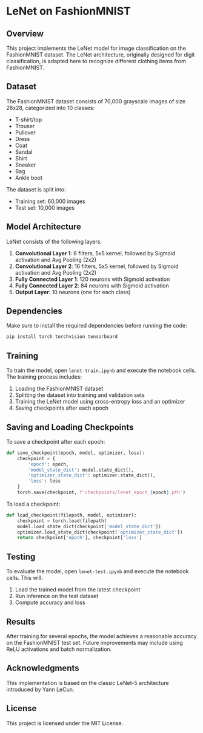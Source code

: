 # LeNet on FashionMNIST

## Overview
This project implements the LeNet model for image classification on the FashionMNIST dataset. The LeNet architecture, originally designed for digit classification, is adapted here to recognize different clothing items from FashionMNIST.

## Dataset
The FashionMNIST dataset consists of 70,000 grayscale images of size 28x28, categorized into 10 classes:
- T-shirt/top
- Trouser
- Pullover
- Dress
- Coat
- Sandal
- Shirt
- Sneaker
- Bag
- Ankle boot

The dataset is split into:
- Training set: 60,000 images
- Test set: 10,000 images

## Model Architecture
LeNet consists of the following layers:
1. **Convolutional Layer 1**: 6 filters, 5x5 kernel, followed by Sigmoid activation and Avg Pooling (2x2)
2. **Convolutional Layer 2**: 16 filters, 5x5 kernel, followed by Sigmoid activation and Avg Pooling (2x2)
3. **Fully Connected Layer 1**: 120 neurons with Sigmoid activation
4. **Fully Connected Layer 2**: 84 neurons with Sigmoid activation
5. **Output Layer**: 10 neurons (one for each class)

## Dependencies
Make sure to install the required dependencies before running the code:
```bash
pip install torch torchvision tensorboard
```

## Training
To train the model, open `lenet-train.ipynb` and execute the notebook cells. The training process includes:
1. Loading the FashionMNIST dataset
2. Splitting the dataset into training and validation sets
3. Training the LeNet model using cross-entropy loss and an optimizer
4. Saving checkpoints after each epoch

## Saving and Loading Checkpoints
To save a checkpoint after each epoch:
```python
def save_checkpoint(epoch, model, optimizer, loss):
    checkpoint = {
        'epoch': epoch,
        'model_state_dict': model.state_dict(),
        'optimizer_state_dict': optimizer.state_dict(),
        'loss': loss
    }
    torch.save(checkpoint, f'checkpoints/lenet_epoch_{epoch}.pth')
```
To load a checkpoint:
```python
def load_checkpoint(filepath, model, optimizer):
    checkpoint = torch.load(filepath)
    model.load_state_dict(checkpoint['model_state_dict'])
    optimizer.load_state_dict(checkpoint['optimizer_state_dict'])
    return checkpoint['epoch'], checkpoint['loss']
```

## Testing
To evaluate the model, open `lenet-test.ipynb` and execute the notebook cells. This will:
1. Load the trained model from the latest checkpoint
2. Run inference on the test dataset
3. Compute accuracy and loss

## Results
After training for several epochs, the model achieves a reasonable accuracy on the FashionMNIST test set. Future improvements may include using ReLU activations and batch normalization.

## Acknowledgments
This implementation is based on the classic LeNet-5 architecture introduced by Yann LeCun.

## License
This project is licensed under the MIT License.

